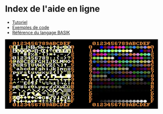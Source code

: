 # Index de l'aide en ligne

* [Tutoriel](tutorial/index)
* [Exemples de code](example/index)
* [Référence du langage BASIK](manual/index)

![Table des symboles et des couleurs](symbols-and-colors.webp)
